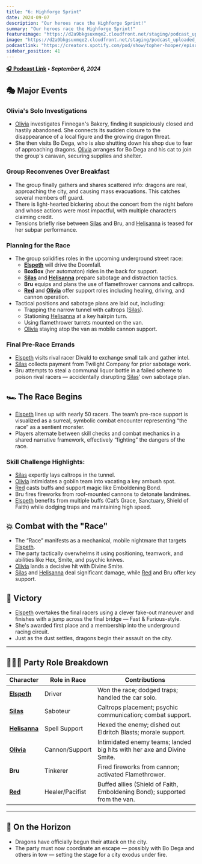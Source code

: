 ```yaml
---
title: "6: Highforge Sprint"
date: 2024-09-07
description: "Our heroes race the Highforge Sprint!"
summary: "Our heroes race the Highforge Sprint!"
featureimage: "https://d2a9bkgsuxmqe2.cloudfront.net/staging/podcast_uploaded_episode400/41448639/41448639-1725735250244-b9d6f23e3a787.jpg"
image: "https://d2a9bkgsuxmqe2.cloudfront.net/staging/podcast_uploaded_episode400/41448639/41448639-1725735250244-b9d6f23e3a787.jpg"
podcastlink: "https://creators.spotify.com/pod/show/topher-hooper/episodes/C4-E6-Highforge-Sprint-e2o4abn"
sidebar_position: 41
---
```


**[🎧 Podcast Link](https://creators.spotify.com/pod/show/topher-hooper/episodes/C4-E6-Highforge-Sprint-e2o4abn) • *September 6, 2024***

## 🎭 Major Events
### Olivia's Solo Investigations
- [Olivia](/player-characters/olivia) investigates Finnegan's Bakery, finding it suspiciously closed and hastily abandoned. She connects its sudden closure to the disappearance of a local figure and the growing dragon threat.
- She then visits Bo Dega, who is also shutting down his shop due to fear of approaching dragons. [Olivia](/player-characters/olivia) arranges for Bo Dega and his cat to join the group's caravan, securing supplies and shelter.
### Group Reconvenes Over Breakfast
- The group finally gathers and shares scattered info: dragons are real, approaching the city, and causing mass evacuations. This catches several members off guard.
- There is light-hearted bickering about the concert from the night before and whose actions were most impactful, with multiple characters claiming credit.
- Tensions briefly rise between [Silas](/player-characters/silas) and Bru, and [Helisanna](/player-characters/helisanna) is teased for her subpar performance.
### Planning for the Race
- The group solidifies roles in the upcoming underground street race:
  - **[Elspeth](/player-characters/elspeth)** will drive the Doomfall.
  - **BoxBox** (her automaton) rides in the back for support.
  - **[Silas](/player-characters/silas)** and **[Helisanna](/player-characters/helisanna)** prepare sabotage and distraction tactics.
  - **Bru** equips and plans the use of flamethrower cannons and caltrops.
  - **[Red](/player-characters/red)** and **[Olivia](/player-characters/olivia)** offer support roles including healing, driving, and cannon operation.
- Tactical positions and sabotage plans are laid out, including:
  - Trapping the narrow tunnel with caltrops ([Silas](/player-characters/silas)).
  - Stationing [Helisanna](/player-characters/helisanna) at a key hairpin turn.
  - Using flamethrower turrets mounted on the van.
  - [Olivia](/player-characters/olivia) staying atop the van as mobile cannon support.
### Final Pre-Race Errands
- [Elspeth](/player-characters/elspeth) visits rival racer Divald to exchange small talk and gather intel.
- [Silas](/player-characters/silas) collects payment from Twilight Company for prior sabotage work.
- Bru attempts to steal a communal liquor bottle in a failed scheme to poison rival racers — accidentally disrupting [Silas](/player-characters/silas)’ own sabotage plan.
## 🏎️ The Race Begins
- [Elspeth](/player-characters/elspeth) lines up with nearly 50 racers. The team’s pre-race support is visualized as a surreal, symbolic combat encounter representing “the race” as a sentient monster.
- Players alternate between skill checks and combat mechanics in a shared narrative framework, effectively “fighting” the dangers of the race.
### Skill Challenge Highlights:
- [Silas](/player-characters/silas) expertly lays caltrops in the tunnel.
- [Olivia](/player-characters/olivia) intimidates a goblin team into vacating a key ambush spot.
- [Red](/player-characters/red) casts buffs and support magic like Emboldening Bond.
- Bru fires fireworks from roof-mounted cannons to detonate landmines.
- [Elspeth](/player-characters/elspeth) benefits from multiple buffs (Cat’s Grace, Sanctuary, Shield of Faith) while dodging traps and maintaining high speed.
## 💥 Combat with the "Race"
- The “Race” manifests as a mechanical, mobile nightmare that targets [Elspeth](/player-characters/elspeth).
- The party tactically overwhelms it using positioning, teamwork, and abilities like Hex, Smite, and psychic knives.
- [Olivia](/player-characters/olivia) lands a decisive hit with Divine Smite.
- [Silas](/player-characters/silas) and [Helisanna](/player-characters/helisanna) deal significant damage, while [Red](/player-characters/red) and Bru offer key support.
## 🏁 Victory
- [Elspeth](/player-characters/elspeth) overtakes the final racers using a clever fake-out maneuver and finishes with a jump across the final bridge — Fast & Furious-style.
- She's awarded first place and a membership into the underground racing circuit.
- Just as the dust settles, dragons begin their assault on the city.
---
## 🧑‍🤝‍🧑 Party Role Breakdown
| Character         | Role in Race | Contributions |
|------------------|--------------|----------------|
| **[Elspeth](/player-characters/elspeth)**       | Driver       | Won the race; dodged traps; handled the car solo. |
| **[Silas](/player-characters/silas)**         | Saboteur     | Caltrops placement; psychic communication; combat support. |
| **[Helisanna](/player-characters/helisanna)**     | Spell Support | Hexed the enemy; dished out Eldritch Blasts; morale support. |
| **[Olivia](/player-characters/olivia)**        | Cannon/Support | Intimidated enemy teams; landed big hits with her axe and Divine Smite. |
| **Bru**          | Tinkerer     | Fired fireworks from cannon; activated Flamethrower. |
| **[Red](/player-characters/red)**           | Healer/Pacifist | Buffed allies (Shield of Faith, Emboldening Bond); supported from the van. |
---
## 🐉 On the Horizon
- Dragons have officially begun their attack on the city.
- The party must now coordinate an escape — possibly with Bo Dega and others in tow — setting the stage for a city exodus under fire.
